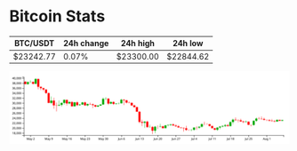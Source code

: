 # Bitcoin Stats

BTC/USDT|24h change|24h high|24h low|
|---|---|---|---|
|$23242.77|0.07%|$23300.00|$22844.62|

<img src="./chart.svg">
